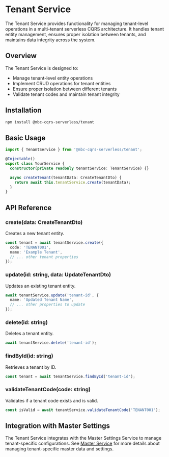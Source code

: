 # Tenant Service

The Tenant Service provides functionality for managing tenant-level operations in a multi-tenant serverless CQRS architecture. It handles tenant entity management, ensures proper isolation between tenants, and maintains data integrity across the system.

## Overview

The Tenant Service is designed to:
- Manage tenant-level entity operations
- Implement CRUD operations for tenant entities
- Ensure proper isolation between different tenants
- Validate tenant codes and maintain tenant integrity

## Installation

```bash
npm install @mbc-cqrs-serverless/tenant
```

## Basic Usage

```typescript
import { TenantService } from '@mbc-cqrs-serverless/tenant';

@Injectable()
export class YourService {
  constructor(private readonly tenantService: TenantService) {}

  async createTenant(tenantData: CreateTenantDto) {
    return await this.tenantService.create(tenantData);
  }
}
```

## API Reference

### create(data: CreateTenantDto)

Creates a new tenant entity.

```typescript
const tenant = await tenantService.create({
  code: 'TENANT001',
  name: 'Example Tenant',
  // ... other tenant properties
});
```

### update(id: string, data: UpdateTenantDto)

Updates an existing tenant entity.

```typescript
await tenantService.update('tenant-id', {
  name: 'Updated Tenant Name',
  // ... other properties to update
});
```

### delete(id: string)

Deletes a tenant entity.

```typescript
await tenantService.delete('tenant-id');
```

### findById(id: string)

Retrieves a tenant by ID.

```typescript
const tenant = await tenantService.findById('tenant-id');
```

### validateTenantCode(code: string)

Validates if a tenant code exists and is valid.

```typescript
const isValid = await tenantService.validateTenantCode('TENANT001');
```

## Integration with Master Settings

The Tenant Service integrates with the Master Settings Service to manage tenant-specific configurations. See [Master Service](./master-service.md) for more details about managing tenant-specific master data and settings.
